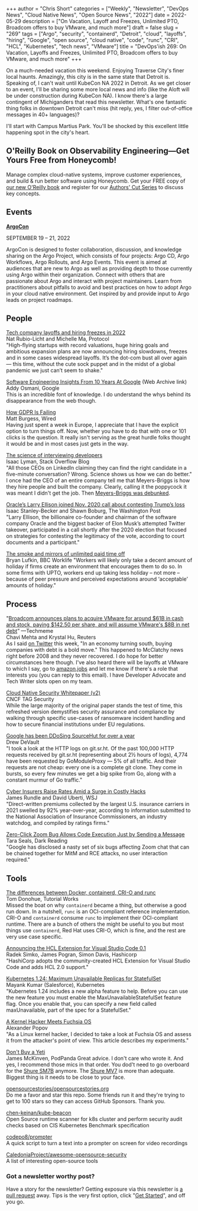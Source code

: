 +++
author = "Chris Short"
categories = ["Weekly", "Newsletter", "DevOps News", "Cloud Native News", "Open Source News", "2022"]
date = 2022-05-29
description = ["On Vacation, Layoff and Freezes, Unlimited PTO, Broadcom offers to buy VMware, and much more"]
draft = false
slug = "269"
tags = ["Argo", "security", "containerd", "Detroit", "cloud", "layoffs", "hiring", "Google", "open source", "cloud native", "code", "runc", "CRI", "HCL", "Kubernetes", "tech news", "VMware"]
title = "DevOps'ish 269: On Vacation, Layoffs and Freezes, Unlimited PTO, Broadcom offers to buy VMware, and much more"
+++

On a much-needed vacation this weekend. Enjoying Traverse City's finer local haunts. Amazingly, this city is in the same state that Detroit is. Speaking of, I can't wait until KubeCon NA 2022 in Detroit. As we get closer to an event, I'll be sharing some more local news and info (like the Aloft will be under construction during KubeCon NA). I know there's a large contingent of Michiganders that read this newsletter. What's one fantastic thing folks in downtown Detroit can't miss (hit reply, yes, I filter out-of-office messages in 40+ languages)?

I'll start with Campus Martius Park. You'll be shocked by this excellent little happening spot in the city's heart.

## O'Reilly Book on Observability Engineering—Get Yours Free from Honeycomb!

Manage complex cloud-native systems, improve customer experiences, and build & run better software using Honeycomb. Get your FREE copy of [our new O'Reilly book](https://info.honeycomb.io/observability-engineering-oreilly-book-2022?utm_source=devopsish&utm_medium=newsletter&utm_campaign=oreilly_book_observability_engineering_2022&utm_id=oreillybook2022&utm_content=2113) and register for our [Authors' Cut Series](https://www.honeycomb.io/oreilly-observability-engineering/?utm_source=devopsish&utm_medium=newsletter&utm_campaign=oreilly_authors_cut_series_2022&utm_id=oreillyauthorscut&utm_content=2112) to discuss key concepts.

## Events

[**ArgoCon**](https://events.linuxfoundation.org/argocon/)

SEPTEMBER 19 – 21, 2022

ArgoCon is designed to foster collaboration, discussion, and knowledge sharing on the Argo Project, which consists of four projects: Argo CD, Argo Workflows, Argo Rollouts, and Argo Events. This event is aimed at audiences that are new to Argo as well as providing depth to those currently using Argo within their organization. Connect with others that are passionate about Argo and interact with project maintainers. Learn from practitioners about pitfalls to avoid and best practices on how to adopt Argo in your cloud native environment. Get inspired by and provide input to Argo leads on project roadmaps.

## People

[Tech company layoffs and hiring freezes in 2022](https://www.protocol.com/workplace/tech-company-layoffs-2022)  
Nat Rubio-Licht and Michelle Ma, Protocol  
"High-flying startups with record valuations, huge hiring goals and ambitious expansion plans are now announcing hiring slowdowns, freezes and in some cases widespread layoffs. It’s the dot-com bust all over again — this time, without the cute sock puppet and in the midst of a global pandemic we just can’t seem to shake."

[Software Engineering Insights From 10 Years At Google](https://web.archive.org/web/20220519020040/https://addyosmani.com/blog/software-eng-10-years/) (Web Archive link)  
Addy Osmani, Google  
This is an incredible font of knowledge. I do understand the whys behind its disappearance from the web though.

[How GDPR Is Failing](https://www.wired.com/story/gdpr-2022/)  
Matt Burgess, Wired  
Having just spent a week in Europe, I appreciate that I have the explicit option to turn things off. Now, whether you have to do that with one or 101 clicks is the question. It really isn't serving as the great hurdle folks thought it would be and in most cases just gets in the way.

[The science of interviewing developers](https://stackoverflow.blog/2022/05/23/the-science-of-interviewing-developers/)  
Isaac Lyman, Stack Overflow Blog  
"All those CEOs on LinkedIn claiming they can find the right candidate in a five-minute conversation? Wrong. Science shows us how we can do better." I once had the CEO of an entire company tell me that Meyers-Briggs is how they hire people and built the company. Clearly, calling it the poppycock it was meant I didn't get the job. Then [Meyers-Briggs was debunked](https://www.vox.com/2014/7/15/5881947/myers-briggs-personality-test-meaningless).

[Oracle’s Larry Ellison joined Nov. 2020 call about contesting Trump’s loss](https://www.washingtonpost.com/politics/2022/05/20/larry-ellison-oracle-trump-election-challenges/)  
Isaac Stanley-Becker and Shawn Boburg, The Washington Post  
"Larry Ellison, the billionaire co-founder and chairman of the software company Oracle and the biggest backer of Elon Musk’s attempted Twitter takeover, participated in a call shortly after the 2020 election that focused on strategies for contesting the legitimacy of the vote, according to court documents and a participant."

[The smoke and mirrors of unlimited paid time off](https://www.bbc.com/worklife/article/20220520-the-smoke-and-mirrors-of-unlimited-paid-time-off)  
Bryan Lufkin, BBC Worklife
"Workers will likely only take a decent amount of holiday if firms create an environment that encourages them to do so. In some firms with UPTO, workers end up taking less holiday – not more – because of peer pressure and perceived expectations around ‘acceptable’ amounts of holiday."

## Process

"[Broadcom announces plans to acquire VMware for around $61B in cash and stock, paying $142.50 per share, and will assume VMware's $8B in net debt](https://www.reuters.com/markets/us/chipmaker-broadcom-buy-vmware-61-bln-deal-2022-05-26/)” —Techmeme  
Chavi Mehta and Krystal Hu, Reuters  
As I said [on Twitter](https://twitter.com/ChrisShort/status/1529793277515505664) this week, "In an economy turning south, buying companies with debt is a bold move." This happened to McClatchy news right before 2008 and they never recovered. I do hope for better circumstances here though. I've also heard there will be layoffs at VMware to which I say, go to [amazon.jobs](https://amazon.jobs/) and let me know if there's a role that interests you (you can reply to this email). I have Developer Advocate and Tech Writer slots open on my team.

[Cloud Native Security Whitepaper (v2)](https://github.com/cncf/tag-security/blob/main/security-whitepaper/v2/CNCF_cloud-native-security-whitepaper-May2022-v2.pdf)  
CNCF TAG Security  
While the large majority of the original paper stands the test of time, this refreshed version demystifies security assurance and compliance by walking through specific use-cases of ransomware incident handling and how to secure financial institutions under EU regulations.

[Google has been DDoSing SourceHut for over a year](https://drewdevault.com/2022/05/25/Google-has-been-DDoSing-sourcehut.html)  
Drew DeVault  
"I took a look at the HTTP logs on git.sr.ht. Of the past 100,000 HTTP requests received by git.sr.ht (representing about 2½ hours of logs), 4,774 have been requested by GoModuleProxy — 5% of all traffic. And their requests are not cheap: every one is a complete git clone. They come in bursts, so every few minutes we get a big spike from Go, along with a constant murmur of Go traffic."

[Cyber Insurers Raise Rates Amid a Surge in Costly Hacks](https://www.wsj.com/articles/cyber-insurers-raise-rates-amid-a-surge-in-costly-hacks-11652866200?mod=djemalertNEWS)  
James Rundle and David Uberti, WSJ  
"Direct-written premiums collected by the largest U.S. insurance carriers in 2021 swelled by 92% year-over-year, according to information submitted to the National Association of Insurance Commissioners, an industry watchdog, and compiled by ratings firms."

[Zero-Click Zoom Bug Allows Code Execution Just by Sending a Message](https://www.darkreading.com/application-security/zero-click-zoom-bug-allows-remote-code-execution-by-sending-a-message)  
Tara Seals, Dark Reading  
"Google has disclosed a nasty set of six bugs affecting Zoom chat that can be chained together for MitM and RCE attacks, no user interaction required."

## Tools

[The differences between Docker, containerd, CRI-O and runc](https://www.tutorialworks.com/difference-docker-containerd-runc-crio-oci/?_hsmi=213803458)  
Tom Donohue, Tutorial Works  
Missed the boat on why `containerd` became a thing, but otherwise a good run down. In a nutshell, `runc` is an OCI-compliant reference implementation. CRI-O and `containerd` consume `runc` to implement their OCI-compliant runtime. There are a bunch of others the might be useful to you but most things use `containerd`, Red Hat uses CRI-O, which is fine, and the rest are very use case specific.

[Announcing the HCL Extension for Visual Studio Code 0.1](https://www.hashicorp.com/blog/announcing-the-hcl-extension-for-visual-studio-code-0-1)  
Radek Simko, James Pogran, Simon Davis, Hashicorp  
"HashiCorp adopts the community-created HCL Extension for Visual Studio Code and adds HCL 2.0 support."

[Kubernetes 1.24: Maximum Unavailable Replicas for StatefulSet](https://kubernetes.io/blog/2022/05/27/maxunavailable-for-statefulset/)  
Mayank Kumar (Salesforce), Kubernetes  
"Kubernetes 1.24 includes a new alpha feature to help. Before you can use the new feature you must enable the MaxUnavailableStatefulSet feature flag. Once you enable that, you can specify a new field called maxUnavailable, part of the spec for a StatefulSet."

[A Kernel Hacker Meets Fuchsia OS](https://a13xp0p0v.github.io/2022/05/24/pwn-fuchsia.html)  
Alexander Popov  
"As a Linux kernel hacker, I decided to take a look at Fuchsia OS and assess it from the attacker's point of view. This article describes my experiments."

[Don't Buy a Yeti](https://dontbuyayeti.com/)  
James McKinven, PodPanda
Great advice. I don't care who wrote it. And yes, I recommend those mics in that order. You dod't need to go overboard for the [Shure SM7B](https://amzn.to/3PQWKFq) anymore. The [Shure MV7](https://amzn.to/3z4PW0M) is more than adequate. Biggest thing is it needs to be close to your face.

[opensourcestories/opensourcestories.org](https://github.com/opensourcestories/opensourcestories.org)  
Do me a favor and star this repo. Some friends run it and they're trying to get to 100 stars so they can access GitHub Sponsors. Thank you.

[chen-keinan/kube-beacon](https://github.com/chen-keinan/kube-beacon)  
Open Source runtime scanner for k8s cluster and perform security audit checks based on CIS Kubernetes Benchmark specification

[codepo8/prompter](https://github.com/codepo8/prompter/)  
A quick script to turn a text into a prompter on screen for video recordings

[CaledoniaProject/awesome-opensource-security](https://github.com/CaledoniaProject/awesome-opensource-security)  
A list of interesting open-source tools

### Got a newsletter worthy post?

Have a story for the newsletter? Getting exposure via this newsletter is [a pull request](https://github.com/chris-short/devopsish.com/issues/new/choose) away. Tips is the very first option, click "[Get Started](https://github.com/chris-short/devopsish.com/issues/new?assignees=chris-short&labels=tips&template=TIPS.md&title=%5BTips%5D%3A+)", and off you go.
